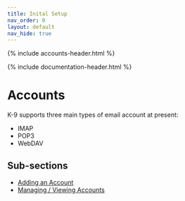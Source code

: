 ```yaml
---
title: Inital Setup
nav_order: 0 
layout: default
nav_hide: true 
---
```


{% include accounts-header.html %}

{% include documentation-header.html %}

# Accounts

K-9 supports three main types of email account at present:

* IMAP
* POP3
* WebDAV

## Sub-sections

* [Adding an Account](/documentation/accounts/add.html)
* [Managing / Viewing Accounts](/documentation/accounts/view.html)
